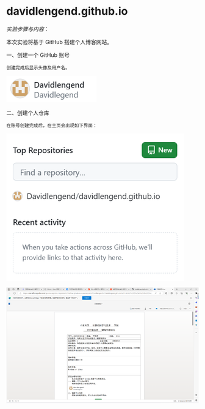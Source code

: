 # davidlengend.github.io

$实验步骤与内容：$

本次实验将基于 GitHub 搭建个人博客网站。

一、创建一个 GitHub 账号

    创建完成后显示头像及用户名。

![alt text](image-1.png)

二、创建个人仓库

    在账号创建完成后，在主页会出现如下界面：

![alt text](image-2.png)

![alt text](image.png)
